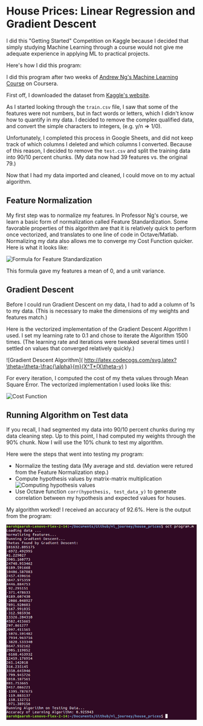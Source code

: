 # House Prices: Linear Regression and Gradient Descent

I did this "Getting Started" Competition on Kaggle because I decided that
simply studying Machine Learning through a course would not give me adequate
experience in applying ML to practical projects.

Here's how I did this program:

I did this program after two weeks of
[Andrew Ng's Machine Learning Course](https://www.coursera.org/learn/machine-learning/)
on Coursera.

First off, I downloaded the dataset from
[Kaggle's website](https://www.kaggle.com/c/house-prices-advanced-regression-techniques#description).

As I started looking through the `train.csv` file, I saw that some of the
features were not numbers, but in fact words or letters, which I didn't know
how to quantify in my data. I decided to remove the complex qualified data, and
convert the simple characters to integers, (e.g. y/n => 1/0).

Unfortunately, I completed this process in Google Sheets, and did not keep
track of which columns I deleted and which columns I converted. Because of this
reason, I decided to remove the `test.csv` and split the training data into
90/10 percent chunks. (My data now had 39 features vs. the original 79.)

Now that I had my data imported and cleaned, I could move on to my actual
algorithm.

## Feature Normalization

My first step was to normalize my features. In Professor Ng's course, we learn
a basic form of normalization called Feature Standardization. Some favorable
properties of this algorithm are that it is relatively quick to perform once
vectorized, and translates to one line of code in Octave/Matlab. Normalizing my
data also allows me to converge my Cost Function quicker. Here is what
it looks like:

![Formula for Feature Standardization]( http://latex.codecogs.com/svg.latex?X'=\frac{X-\overline{X}}{\sigma(X)} )

This formula gave my features a mean of 0, and a unit variance.

## Gradient Descent

Before I could run Gradient Descent on my data, I had to add a column of 1s to
my data. (This is necessary to make the dimensions of my weights and features
match.)

Here is the vectorized implementation of the Gradient Descent Algorithm I used.
I set my learning rate to 0.1 and chose to iterate the Algorithm 1500 times.
(The learning rate and iterations were tweaked several times until I settled on
values that converged relatively quickly.)

![Gradient Descent Algorithm]( http://latex.codecogs.com/svg.latex?\theta=\theta-\frac{\alpha}{m}(X^T*(X\theta-y) )

For every iteration, I computed the cost of my theta values through Mean Square
Error. The vectorized implementation I used looks like this:

![Cost Function]( http://latex.codecogs.com/svg.latex?J=\frac{1}{2m}(X\theta-y)^T(X\theta-y) )

## Running Algorithm on Test data

If you recall, I had segmented my data into 90/10 percent chunks during my data
cleaning step. Up to this point, I had computed my weights through the 90%
chunk. Now I will use the 10% chunk to test my algorithm.

Here were the steps that went into testing my program:

*   Normalize the testing data (My average and std. deviation were retured from
    the Feature Normalization step.)
*   Compute hypothesis values by matrix-matrix multiplication
    ![Computing hypothesis values]( http://latex.codecogs.com/svg.latex?h_{\theta}(X)=X\theta )
*   Use Octave function `corr(hypothesis, test_data_y)` to generate correlation
    between my hypothesis and expected values for houses.

My algorithm worked! I received an accuracy of 92.6%. Here is the output from
the program:

![Program Output](./github_assets/program_output.png)

